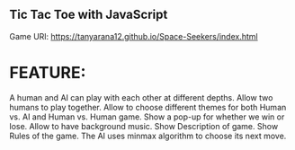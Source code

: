 ## Tic Tac Toe with JavaScript

Game URl: https://tanyarana12.github.io/Space-Seekers/index.html

# FEATURE:
A human and AI can play with each other at different depths.
Allow two humans to play together.
Allow to choose different themes for both Human vs. AI and Human vs. Human game.
Show a pop-up for whether we win or lose.
Allow to have background music.
Show Description of game.
Show Rules of the game.
The AI uses minmax algorithm to choose its next move.


